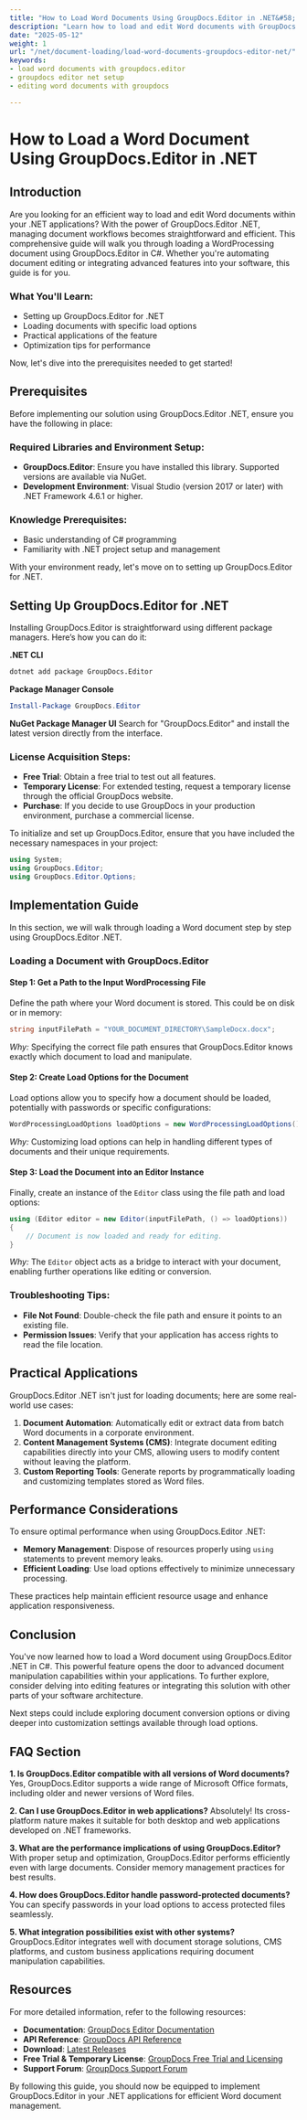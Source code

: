 ```yaml
---
title: "How to Load Word Documents Using GroupDocs.Editor in .NET&#58; A Comprehensive Guide"
description: "Learn how to load and edit Word documents with GroupDocs.Editor in .NET. This guide provides step-by-step instructions, performance tips, and real-world applications."
date: "2025-05-12"
weight: 1
url: "/net/document-loading/load-word-documents-groupdocs-editor-net/"
keywords:
- load word documents with groupdocs.editor
- groupdocs editor net setup
- editing word documents with groupdocs

---
```



# How to Load a Word Document Using GroupDocs.Editor in .NET

## Introduction

Are you looking for an efficient way to load and edit Word documents within your .NET applications? With the power of GroupDocs.Editor .NET, managing document workflows becomes straightforward and efficient. This comprehensive guide will walk you through loading a WordProcessing document using GroupDocs.Editor in C#. Whether you're automating document editing or integrating advanced features into your software, this guide is for you.

### What You'll Learn:
- Setting up GroupDocs.Editor for .NET
- Loading documents with specific load options
- Practical applications of the feature
- Optimization tips for performance

Now, let's dive into the prerequisites needed to get started!

## Prerequisites

Before implementing our solution using GroupDocs.Editor .NET, ensure you have the following in place:

### Required Libraries and Environment Setup:
- **GroupDocs.Editor**: Ensure you have installed this library. Supported versions are available via NuGet.
- **Development Environment**: Visual Studio (version 2017 or later) with .NET Framework 4.6.1 or higher.

### Knowledge Prerequisites:
- Basic understanding of C# programming
- Familiarity with .NET project setup and management

With your environment ready, let's move on to setting up GroupDocs.Editor for .NET.

## Setting Up GroupDocs.Editor for .NET

Installing GroupDocs.Editor is straightforward using different package managers. Here’s how you can do it:

**.NET CLI**
```bash
dotnet add package GroupDocs.Editor
```

**Package Manager Console**
```powershell
Install-Package GroupDocs.Editor
```

**NuGet Package Manager UI**
Search for "GroupDocs.Editor" and install the latest version directly from the interface.

### License Acquisition Steps:
- **Free Trial**: Obtain a free trial to test out all features.
- **Temporary License**: For extended testing, request a temporary license through the official GroupDocs website.
- **Purchase**: If you decide to use GroupDocs in your production environment, purchase a commercial license.

To initialize and set up GroupDocs.Editor, ensure that you have included the necessary namespaces in your project:

```csharp
using System;
using GroupDocs.Editor;
using GroupDocs.Editor.Options;
```

## Implementation Guide

In this section, we will walk through loading a Word document step by step using GroupDocs.Editor .NET.

### Loading a Document with GroupDocs.Editor

#### Step 1: Get a Path to the Input WordProcessing File
Define the path where your Word document is stored. This could be on disk or in memory:

```csharp
string inputFilePath = "YOUR_DOCUMENT_DIRECTORY\SampleDocx.docx";
```

*Why:* Specifying the correct file path ensures that GroupDocs.Editor knows exactly which document to load and manipulate.

#### Step 2: Create Load Options for the Document
Load options allow you to specify how a document should be loaded, potentially with passwords or specific configurations:

```csharp
WordProcessingLoadOptions loadOptions = new WordProcessingLoadOptions();
```

*Why:* Customizing load options can help in handling different types of documents and their unique requirements.

#### Step 3: Load the Document into an Editor Instance
Finally, create an instance of the `Editor` class using the file path and load options:

```csharp
using (Editor editor = new Editor(inputFilePath, () => loadOptions))
{
    // Document is now loaded and ready for editing.
}
```

*Why:* The `Editor` object acts as a bridge to interact with your document, enabling further operations like editing or conversion.

### Troubleshooting Tips:
- **File Not Found**: Double-check the file path and ensure it points to an existing file.
- **Permission Issues**: Verify that your application has access rights to read the file location.

## Practical Applications

GroupDocs.Editor .NET isn't just for loading documents; here are some real-world use cases:

1. **Document Automation**: Automatically edit or extract data from batch Word documents in a corporate environment.
2. **Content Management Systems (CMS)**: Integrate document editing capabilities directly into your CMS, allowing users to modify content without leaving the platform.
3. **Custom Reporting Tools**: Generate reports by programmatically loading and customizing templates stored as Word files.

## Performance Considerations

To ensure optimal performance when using GroupDocs.Editor .NET:
- **Memory Management**: Dispose of resources properly using `using` statements to prevent memory leaks.
- **Efficient Loading**: Use load options effectively to minimize unnecessary processing.

These practices help maintain efficient resource usage and enhance application responsiveness.

## Conclusion

You've now learned how to load a Word document using GroupDocs.Editor .NET in C#. This powerful feature opens the door to advanced document manipulation capabilities within your applications. To further explore, consider delving into editing features or integrating this solution with other parts of your software architecture.

Next steps could include exploring document conversion options or diving deeper into customization settings available through load options.

## FAQ Section

**1. Is GroupDocs.Editor compatible with all versions of Word documents?**
Yes, GroupDocs.Editor supports a wide range of Microsoft Office formats, including older and newer versions of Word files.

**2. Can I use GroupDocs.Editor in web applications?**
Absolutely! Its cross-platform nature makes it suitable for both desktop and web applications developed on .NET frameworks.

**3. What are the performance implications of using GroupDocs.Editor?**
With proper setup and optimization, GroupDocs.Editor performs efficiently even with large documents. Consider memory management practices for best results.

**4. How does GroupDocs.Editor handle password-protected documents?**
You can specify passwords in your load options to access protected files seamlessly.

**5. What integration possibilities exist with other systems?**
GroupDocs.Editor integrates well with document storage solutions, CMS platforms, and custom business applications requiring document manipulation capabilities.

## Resources

For more detailed information, refer to the following resources:
- **Documentation**: [GroupDocs Editor Documentation](https://docs.groupdocs.com/editor/net/)
- **API Reference**: [GroupDocs API Reference](https://reference.groupdocs.com/editor/net/)
- **Download**: [Latest Releases](https://releases.groupdocs.com/editor/net/)
- **Free Trial & Temporary License**: [GroupDocs Free Trial and Licensing](https://purchase.groupdocs.com/temporary-license)
- **Support Forum**: [GroupDocs Support Forum](https://forum.groupdocs.com/c/editor/)

By following this guide, you should now be equipped to implement GroupDocs.Editor in your .NET applications for efficient Word document management.
